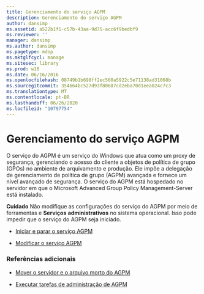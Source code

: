 ```yaml
---
title: Gerenciamento do serviço AGPM
description: Gerenciamento do serviço AGPM
author: dansimp
ms.assetid: a522b1f1-c57b-43aa-9d75-acc6f9bedbf9
ms.reviewer: ''
manager: dansimp
ms.author: dansimp
ms.pagetype: mdop
ms.mktglfcycl: manage
ms.sitesec: library
ms.prod: w10
ms.date: 06/16/2016
ms.openlocfilehash: 08749b1b698ff2ec560a5922c5e71138ad31068b
ms.sourcegitcommit: 354664bc527d93f80687cd2eba70d1eea024c7c3
ms.translationtype: MT
ms.contentlocale: pt-BR
ms.lasthandoff: 06/26/2020
ms.locfileid: "10797754"
---
```

# Gerenciamento do serviço AGPM


O serviço do AGPM é um serviço do Windows que atua como um proxy de segurança, gerenciando o acesso do cliente a objetos de política de grupo (GPOs) no ambiente de arquivamento e produção. Ele impõe a delegação de gerenciamento de política de grupo (AGPM) avançada e fornece um nível avançado de segurança. O serviço do AGPM está hospedado no servidor em que o Microsoft Advanced Group Policy Management-Server está instalado.

**Cuidado**  Não modifique as configurações do serviço do AGPM por meio de ferramentas e **Serviços** **administrativos** no sistema operacional. Isso pode impedir que o serviço do AGPM seja iniciado.

 

-   [Iniciar e parar o serviço AGPM](start-and-stop-the-agpm-service-agpm30ops.md)

-   [Modificar o serviço AGPM](modify-the-agpm-service-agpm30ops.md)

### Referências adicionais

-   [Mover o servidor e o arquivo morto do AGPM](move-the-agpm-server-and-the-archive.md)

-   [Executar tarefas de administração de AGPM](performing-agpm-administrator-tasks-agpm30ops.md)

 

 





